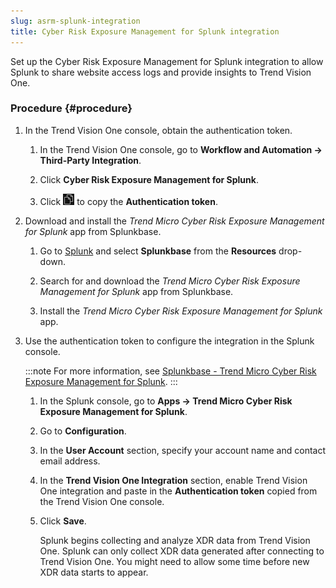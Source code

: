 ```yaml
---
slug: asrm-splunk-integration
title: Cyber Risk Exposure Management for Splunk integration
---
```


Set up the Cyber Risk Exposure Management for Splunk integration to allow Splunk to share website access logs and provide insights to Trend Vision One.

### Procedure {#procedure}

1.  In the Trend Vision One console, obtain the authentication token.

    1.  In the Trend Vision One console, go to **Workflow and Automation → Third-Party Integration**.

    2.  Click **Cyber Risk Exposure Management for Splunk**.

    3.  Click ![](/images/ServiceGatewayCopyIcon=GUID-EE08C798-0F99-467B-996A-93D14044BF0E.webp) to copy the **Authentication token**.

2.  Download and install the *Trend Micro Cyber Risk Exposure Management for Splunk* app from Splunkbase.

    1.  Go to [Splunk](https://www.splunk.com) and select **Splunkbase** from the **Resources** drop-down.

    2.  Search for and download the *Trend Micro Cyber Risk Exposure Management for Splunk* app from Splunkbase.

    3.  Install the *Trend Micro Cyber Risk Exposure Management for Splunk* app.

3.  Use the authentication token to configure the integration in the Splunk console.

    :::note
    For more information, see [Splunkbase - Trend Micro Cyber Risk Exposure Management for Splunk](https://splunkbase.splunk.com/app/5350).
    :::

    1.  In the Splunk console, go to **Apps → Trend Micro Cyber Risk Exposure Management for Splunk**.

    2.  Go to **Configuration**.

    3.  In the **User Account** section, specify your account name and contact email address.

    4.  In the **Trend Vision One Integration** section, enable Trend Vision One integration and paste in the **Authentication token** copied from the Trend Vision One console.

    5.  Click **Save**.

        Splunk begins collecting and analyze XDR data from Trend Vision One. Splunk can only collect XDR data generated after connecting to Trend Vision One. You might need to allow some time before new XDR data starts to appear.
